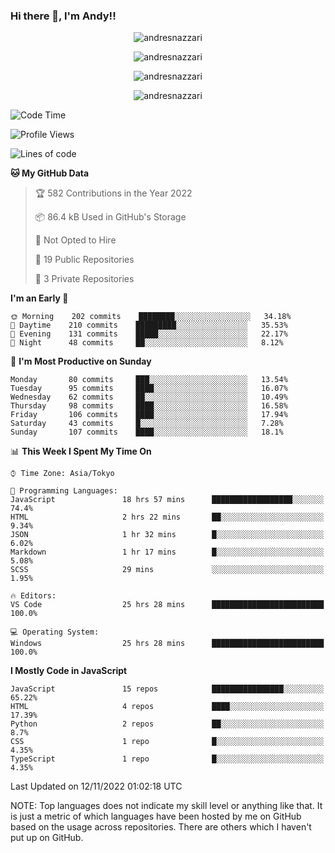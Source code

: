 ### Hi there 👋, I'm Andy!!

<p align="center" >
  <img src="https://github-profile-trophy.vercel.app/?username=AndresNazzari&theme=dracula&column=-1" alt="andresnazzari"/>
</p>

<p align="center">
  <img  src="https://github-readme-stats.vercel.app/api?username=AndresNazzari&count_private=true&show_icons=true&theme=dracula" alt="andresnazzari"/>
</p>
<p align="center">
  <img  src="https://github-readme-stats.vercel.app/api/top-langs/?username=AndresNazzari&layout=compact" alt="andresnazzari"/>
</p>
<p align="center" >
  <img src="https://github-readme-stats.vercel.app/api/wakatime?username=AndresNazzari" alt="andresnazzari"/>
</p>

<!--START_SECTION:waka-->
![Code Time](http://img.shields.io/badge/Code%20Time-264%20hrs%2023%20mins-blue)

![Profile Views](http://img.shields.io/badge/Profile%20Views-0-blue)

![Lines of code](https://img.shields.io/badge/From%20Hello%20World%20I%27ve%20Written-343%20Thousand%20lines%20of%20code-blue)

**🐱 My GitHub Data** 

> 🏆 582 Contributions in the Year 2022
 > 
> 📦 86.4 kB Used in GitHub's Storage 
 > 
> 🚫 Not Opted to Hire
 > 
> 📜 19 Public Repositories 
 > 
> 🔑 3 Private Repositories  
 > 
**I'm an Early 🐤** 

```text
🌞 Morning    202 commits    ████████░░░░░░░░░░░░░░░░░   34.18% 
🌆 Daytime    210 commits    █████████░░░░░░░░░░░░░░░░   35.53% 
🌃 Evening    131 commits    █████░░░░░░░░░░░░░░░░░░░░   22.17% 
🌙 Night      48 commits     ██░░░░░░░░░░░░░░░░░░░░░░░   8.12%

```
📅 **I'm Most Productive on Sunday** 

```text
Monday       80 commits     ███░░░░░░░░░░░░░░░░░░░░░░   13.54% 
Tuesday      95 commits     ████░░░░░░░░░░░░░░░░░░░░░   16.07% 
Wednesday    62 commits     ██░░░░░░░░░░░░░░░░░░░░░░░   10.49% 
Thursday     98 commits     ████░░░░░░░░░░░░░░░░░░░░░   16.58% 
Friday       106 commits    ████░░░░░░░░░░░░░░░░░░░░░   17.94% 
Saturday     43 commits     █░░░░░░░░░░░░░░░░░░░░░░░░   7.28% 
Sunday       107 commits    ████░░░░░░░░░░░░░░░░░░░░░   18.1%

```


📊 **This Week I Spent My Time On** 

```text
⌚︎ Time Zone: Asia/Tokyo

💬 Programming Languages: 
JavaScript               18 hrs 57 mins      ██████████████████░░░░░░░   74.4% 
HTML                     2 hrs 22 mins       ██░░░░░░░░░░░░░░░░░░░░░░░   9.34% 
JSON                     1 hr 32 mins        █░░░░░░░░░░░░░░░░░░░░░░░░   6.02% 
Markdown                 1 hr 17 mins        █░░░░░░░░░░░░░░░░░░░░░░░░   5.08% 
SCSS                     29 mins             ░░░░░░░░░░░░░░░░░░░░░░░░░   1.95%

🔥 Editors: 
VS Code                  25 hrs 28 mins      █████████████████████████   100.0%

💻 Operating System: 
Windows                  25 hrs 28 mins      █████████████████████████   100.0%

```

**I Mostly Code in JavaScript** 

```text
JavaScript               15 repos            ████████████████░░░░░░░░░   65.22% 
HTML                     4 repos             ████░░░░░░░░░░░░░░░░░░░░░   17.39% 
Python                   2 repos             ██░░░░░░░░░░░░░░░░░░░░░░░   8.7% 
CSS                      1 repo              █░░░░░░░░░░░░░░░░░░░░░░░░   4.35% 
TypeScript               1 repo              █░░░░░░░░░░░░░░░░░░░░░░░░   4.35%

```



 Last Updated on 12/11/2022 01:02:18 UTC
<!--END_SECTION:waka-->

NOTE: Top languages does not indicate my skill level or anything like that. It is just a metric of which languages have been hosted by me on GitHub based on the usage across repositories. There are others which I haven't put up on GitHub.

<!-- Here are some ideas to get you started:

-   🔭 I’m currently working on ...
-   🌱 I’m currently learning ...
-   👯 I’m looking to collaborate on ...
-   🤔 I’m looking for help with ...
-   💬 Ask me about ...
-   📫 How to reach me: ...
-   😄 Pronouns: ...
-   ⚡ Fun fact: ... -->
